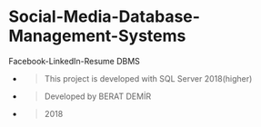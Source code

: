 # Social-Media-Database-Management-Systems
Facebook-LinkedIn-Resume DBMS

- > This project is developed with SQL Server 2018(higher)

- > Developed by BERAT DEMİR

- > 2018
